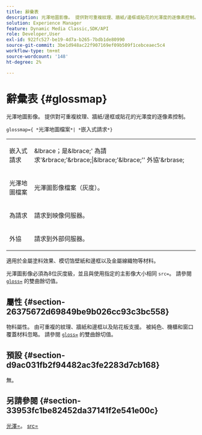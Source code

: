 ```yaml
---
title: 辭彙表
description: 光澤地圖影像。 提供對可重複紋理、牆紙/邊框或貼花的光澤度的逐像素控制。
solution: Experience Manager
feature: Dynamic Media Classic,SDK/API
role: Developer,User
exl-id: 922fc527-be19-4d7a-b265-7bdb1de80990
source-git-commit: 3be1d948ac22f907169ef09b509f1cebceaec5c4
workflow-type: tm+mt
source-wordcount: '148'
ht-degree: 2%

---
```


# 辭彙表 {#glossmap}

光澤地圖影像。 提供對可重複紋理、牆紙/邊框或貼花的光澤度的逐像素控制。

`glossmap={ *`光澤地圖檔案`*| *`嵌入式請求`*}`

<table id="simpletable_6AFC3DEB61D647339525C7CFFA052608"> 
 <tr class="strow"> 
  <td class="stentry"> <p><span class="codeph"> <span class="varname"> 嵌入式請求</span> </span> </p></td> 
  <td class="stentry"> <p><span class="codeph">&amp;lbrace；是&amp;lbrace;'<span class="varname"> 為請求</span>'&amp;rbrace;'&amp;rbrace;|&amp;lbrace;'&amp;lbrace;''<span class="varname"> 外協</span>'&amp;rbrase; </span> </p></td> 
 </tr> 
 <tr class="strow"> 
  <td class="stentry"> <p><span class="codeph"> <span class="varname"> 光澤地圖檔案</span> </span> </p></td> 
  <td class="stentry"> <p>光澤圖影像檔案（灰度）。 </p></td> 
 </tr> 
 <tr class="strow"> 
  <td class="stentry"> <p><span class="codeph"> <span class="varname"> 為請求</span> </span> </p></td> 
  <td class="stentry"> <p>請求到映像伺服器。 </p></td> 
 </tr> 
 <tr class="strow"> 
  <td class="stentry"> <p><span class="codeph"> <span class="varname"> 外協 </span> </span> </p></td> 
  <td class="stentry"> <p>請求到外部伺服器。 </p></td> 
 </tr> 
</table>

適用於金屬塗料效果、模切箔壁紙和邊框以及金屬線織物等材料。

光澤圖影像必須為8位灰度級，並且與使用指定的主影像大小相同 `src=`。 請參閱 [ `gloss=`](../../../../../ir-api/http-protocol/image-rendering-api-ref/c-ir-http-protocol-ref/c-ir-http-protocol-command-reference/r-ir-http-gloss.md#reference-325aef2ee51e4e1584a06047427340ca) 的雙曲餘切值。

## 屬性 {#section-26375672d69849be9b026cc93c3bc558}

物料屬性。 由可重複的紋理、牆紙和邊框以及貼花板支援。 被純色、機櫃和窗口覆蓋材料忽略。 請參閱 [ `gloss=`](../../../../../ir-api/http-protocol/image-rendering-api-ref/c-ir-http-protocol-ref/c-ir-http-protocol-command-reference/r-ir-http-gloss.md#reference-325aef2ee51e4e1584a06047427340ca) 的雙曲餘切值。

## 預設 {#section-d9ac031fb2f94482ac3fe2283d7cb168}

無。

## 另請參閱 {#section-33953fc1be82452da37141f2e541e00c}

[光澤=](../../../../../ir-api/http-protocol/image-rendering-api-ref/c-ir-http-protocol-ref/c-ir-http-protocol-command-reference/r-ir-http-gloss.md#reference-325aef2ee51e4e1584a06047427340ca)。 [src=](../../../../../ir-api/http-protocol/image-rendering-api-ref/c-ir-http-protocol-ref/c-ir-http-protocol-command-reference/r-ir-src.md#reference-62c98abad22149d68d405ed6aaff8272)
